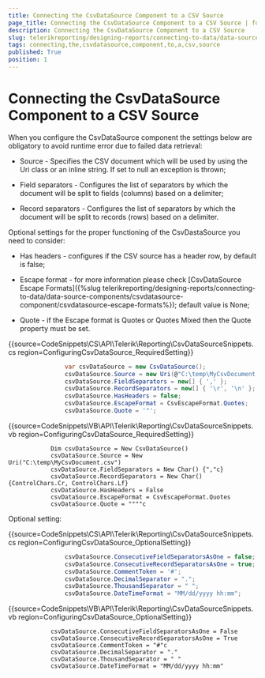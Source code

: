 ```yaml
---
title: Connecting the CsvDataSource Component to a CSV Source
page_title: Connecting the CsvDataSource Component to a CSV Source | for Telerik Reporting Documentation
description: Connecting the CsvDataSource Component to a CSV Source
slug: telerikreporting/designing-reports/connecting-to-data/data-source-components/csvdatasource-component/connecting-the-csvdatasource-component-to-a-csv-source
tags: connecting,the,csvdatasource,component,to,a,csv,source
published: True
position: 1
---
```


# Connecting the CsvDataSource Component to a CSV Source



When you configure the CsvDataSource component the settings below are obligatory to avoid runtime error due to failed data retrieval:

* Source - Specifies the CSV document which will be used by using the Uri class or an inline string. If set to null an exception is thrown;           

* Field separators - Configures the list of separators by which the document will be split to fields (columns) based on a delimiter;           

* Record separators - Configures the list of separators by which the document will be split to records (rows) based on a delimiter.           

Optional settings for the proper functioning of the CsvDastaSource you need to consider:       

* Has headers - configures if the CSV source has a header row, by default is false;           

* Escape format - for more information please check [CsvDataSource Escape Formats]({%slug telerikreporting/designing-reports/connecting-to-data/data-source-components/csvdatasource-component/csvdatasource-escape-formats%}); default value is None;           

* Quote - if the Escape format is Quotes or Quotes Mixed then the Quote property must be set.           

{{source=CodeSnippets\CS\API\Telerik\Reporting\CsvDataSourceSnippets.cs region=ConfiguringCsvDataSource_RequiredSetting}}
````C#
	            var csvDataSource = new CsvDataSource();
	            csvDataSource.Source = new Uri(@"C:\temp\MyCsvDocument.csv");
	            csvDataSource.FieldSeparators = new[] { ',' };
	            csvDataSource.RecordSeparators = new[] { '\r', '\n' };
	            csvDataSource.HasHeaders = false;
	            csvDataSource.EscapeFormat = CsvEscapeFormat.Quotes;
	            csvDataSource.Quote = '"';
````
{{source=CodeSnippets\VB\API\Telerik\Reporting\CsvDataSourceSnippets.vb region=ConfiguringCsvDataSource_RequiredSetting}}
````VB
	        Dim csvDataSource = New CsvDataSource()
	        csvDataSource.Source = New Uri("C:\temp\MyCsvDocument.csv")
	        csvDataSource.FieldSeparators = New Char() {","c}
	        csvDataSource.RecordSeparators = New Char() {ControlChars.Cr, ControlChars.Lf}
	        csvDataSource.HasHeaders = False
	        csvDataSource.EscapeFormat = CsvEscapeFormat.Quotes
	        csvDataSource.Quote = """"c
````



Optional setting:

{{source=CodeSnippets\CS\API\Telerik\Reporting\CsvDataSourceSnippets.cs region=ConfiguringCsvDataSource_OptionalSetting}}
````C#
	            csvDataSource.ConsecutiveFieldSeparatorsAsOne = false;
	            csvDataSource.ConsecutiveRecordSeparatorsAsOne = true;
	            csvDataSource.CommentToken = '#';
	            csvDataSource.DecimalSeparator = ".";
	            csvDataSource.ThousandSeparator = " ";
	            csvDataSource.DateTimeFormat = "MM/dd/yyyy hh:mm";
````
{{source=CodeSnippets\VB\API\Telerik\Reporting\CsvDataSourceSnippets.vb region=ConfiguringCsvDataSource_OptionalSetting}}
````VB
	        csvDataSource.ConsecutiveFieldSeparatorsAsOne = False
	        csvDataSource.ConsecutiveRecordSeparatorsAsOne = True
	        csvDataSource.CommentToken = "#"c
	        csvDataSource.DecimalSeparator = "."
	        csvDataSource.ThousandSeparator = " "
	        csvDataSource.DateTimeFormat = "MM/dd/yyyy hh:mm"
````


